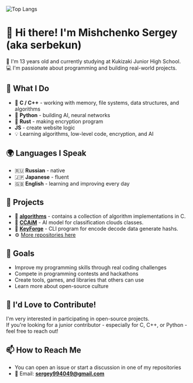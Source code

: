 ![Top Langs](https://github-readme-stats.vercel.app/api/top-langs/?username=serbekun&theme=transparent&hide=html,css,fortran,json1,json2&lang_count=50)

# 👋 Hi there! I'm Mishchenko Sergey (aka serbekun)

🎒 I'm 13 years old and currently studying at Kukizaki Junior High School.  
💻 I'm passionate about programming and building real-world projects.

## 🧠 What I Do

- 💾 **C / C++** - working with memory, file systems, data structures, and algorithms  
- 🐍 **Python** - building AI, neural networks
- 🦀 **Rust** - making encryption program 
- **JS** - create website logic
- 💡 Learning algorithms, low-level code, еncryption, and AI 

## 🌍 Languages I Speak

- 🇷🇺 **Russian** - native  
- 🇯🇵 **Japanese** - fluent  
- 🇬🇧 **English** - learning and improving every day  

## 🚀 Projects

- 📁 [**algorithms**](https://github.com/serbekun/algorithms) - contains a collection of algorithm implementations in C.
- 🧠 [**CCAiM**](https://github.com/serbekun/CCAiM) - AI model for classification clouds classes.
- 🔐 [**KeyForge**](https://github.com/serbekun/KeyForge) - CLI program for encode decode data generate hashs.
- ⚙️ [More repositories here](https://github.com/serbekun?tab=repositories)  

## 🌱 Goals

- Improve my programming skills through real coding challenges  
- Compete in programming contests and hackathons  
- Create tools, games, and libraries that others can use  
- Learn more about open-source culture  

## 🤝 I'd Love to Contribute!

I'm very interested in participating in open-source projects.  
If you're looking for a junior contributor - especially for C, C++, or Python - feel free to reach out!

## 📫 How to Reach Me

- You can open an issue or start a discussion in one of my repositories  
- 📧 Email: **sergey994049@gmail.com**
